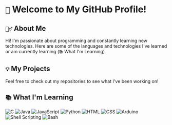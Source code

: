 # `🚀` Welcome to My GitHub Profile!

## `🙋‍♂️` About Me
Hi! I'm passionate about programming and constantly learning new technologies. Here are some of the languages and technologies I've learned or am currently learning (`📚` What I'm Learning)

## `💡` My Projects
Feel free to check out my repositories to see what I've been working on!

## `📚` What I'm Learning

![C](https://img.shields.io/badge/C-A8B9CC?style=flat&logo=c&logoColor=white) 
![Java](https://img.shields.io/badge/Java-007396?style=flat&logo=java&logoColor=white) 
![JavaScript](https://img.shields.io/badge/JavaScript-F7DF1E?style=flat&logo=javascript&logoColor=black) 
![Python](https://img.shields.io/badge/Python-3776AB?style=flat&logo=python&logoColor=white) 
![HTML](https://img.shields.io/badge/HTML5-E34F26?style=flat&logo=html5&logoColor=white) 
![CSS](https://img.shields.io/badge/CSS3-1572B6?style=flat&logo=css3&logoColor=white) 
![Arduino](https://img.shields.io/badge/Arduino-00979D?style=flat&logo=arduino&logoColor=white) 
![Shell Scripting](https://img.shields.io/badge/Shell_Scripting-4EAA25?style=flat&logo=gnu-bash&logoColor=white) 
![Bash](https://img.shields.io/badge/Bash-4EAA25?style=flat&logo=gnu-bash&logoColor=white) 
